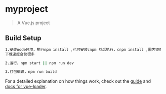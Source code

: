 # myproject

> A Vue.js project

## Build Setup

``` bash
1.安装node环境，执行npm install ,也可安装cnpm 然后执行，cnpm install ,国内镜像
下载速度会快很多

2.运行，npm start || npm run dev

3.打包编译，npm run build
```

For a detailed explanation on how things work, check out the [guide](http://vuejs-templates.github.io/webpack/) and [docs for vue-loader](http://vuejs.github.io/vue-loader).
